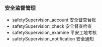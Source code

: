 ### 安全监督管理

- safetySupervision_account 安全督查台账
- safetySupervision_check   安全督查检查
- safetySupervision_examine 平安工地考核
- safetySupervision_notification 安全通知